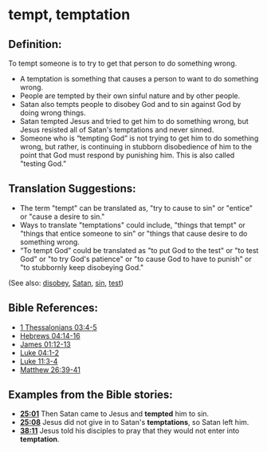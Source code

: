 # tempt, temptation #

## Definition: ##

To tempt someone is to try to get that person to do something wrong.

* A temptation is something that causes a person to want to do something wrong.
* People are tempted by their own sinful nature and by other people.
* Satan also tempts people to disobey God and to sin against God by doing wrong things.
* Satan tempted Jesus and tried to get him to do something wrong, but Jesus resisted all of Satan's temptations and never sinned.
* Someone who is “tempting God” is not trying to get him to do something wrong, but rather, is continuing in stubborn disobedience of him to the point that God must respond by punishing him. This is also called "testing God.”

## Translation Suggestions: ##

* The term "tempt" can be translated as, "try to cause to sin" or "entice" or "cause a desire to sin."
* Ways to translate "temptations" could include, "things that tempt" or "things that entice someone to sin" or "things that cause desire to do something wrong.
* “To tempt God” could be translated as "to put God to the test" or "to test God" or "to try God's patience" or "to cause God to have to punish" or "to stubbornly keep disobeying God."

(See also: [disobey](../other/disobey.md), [Satan](../kt/satan.md), [sin](../kt/sin.md), [test](../kt/test.md)) 
## Bible References: ##

* [1 Thessalonians 03:4-5](en/tn/1th/help/03/04)
* [Hebrews 04:14-16](en/tn/heb/help/04/14)
* [James 01:12-13](en/tn/jas/help/01/12)
* [Luke 04:1-2](en/tn/luk/help/04/01)
* [Luke 11:3-4](en/tn/luk/help/11/03)
* [Matthew 26:39-41](en/tn/mat/help/26/39)

## Examples from the Bible stories: ##

* __[25:01](en/tn/obs/help/25/01)__ Then Satan came to Jesus and __tempted__  him to sin.
* __[25:08](en/tn/obs/help/25/08)__ Jesus did not give in to Satan's __temptations__, so Satan left him.
* __[38:11](en/tn/obs/help/38/11)__ Jesus told his disciples to pray that they would not enter into __temptation__.